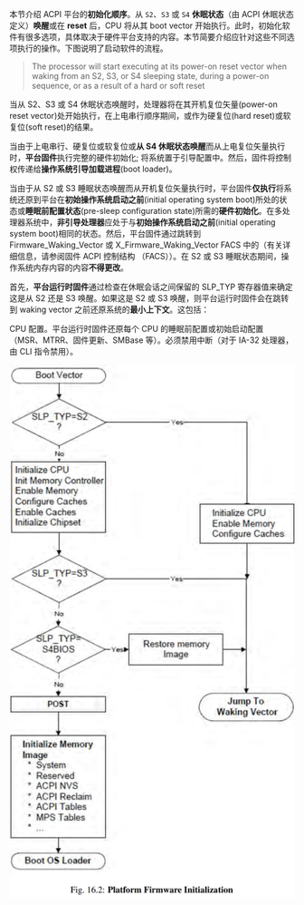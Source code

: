 
本节介绍 ACPI 平台的**初始化顺序**。从 `S2`、`S3` 或 `S4` **休眠状态**（由 ACPI 休眠状态定义）**唤醒**或在 **reset** 后，CPU 将从其 boot vector 开始执行。此时，初始化软件有很多选项，具体取决于硬件平台支持的内容。本节简要介绍应针对这些不同选项执行的操作。下图说明了启动软件的流程。

> The processor will start executing at its power-on reset vector when waking from an S2, S3, or S4 sleeping state, during a power-on sequence, or as a result of a hard or soft reset

当从 S2、S3 或 S4 休眠状态唤醒时，处理器将在其开机复位矢量(power-on reset vector)处开始执行，在上电串行顺序期间，或作为硬复位(hard reset)或软复位(soft reset)的结果。

当由于上电串行、硬复位或软复位或**从 S4 休眠状态唤醒**而从上电复位矢量执行时，**平台固件**执行完整的硬件初始化; 将系统置于引导配置中。然后，固件将控制权传递给**操作系统引导加载进程**(boot loader)。

当由于从 S2 或 S3 睡眠状态唤醒而从开机复位矢量执行时，平台固件**仅执行**将系统还原到平台在**初始操作系统启动之前**(initial operating system boot)所处的状态或**睡眠前配置状态**(pre-sleep configuration state)所需的**硬件初始化**。在多处理器系统中，**非引导处理器**应处于与**初始操作系统启动之前**(initial operating system boot)相同的状态。然后，平台固件通过跳转到 Firmware_Waking_Vector 或 
X_Firmware_Waking_Vector FACS 中的（有关详细信息，请参阅固件 ACPI 控制结构 （FACS））。在 S2 或 S3 睡眠状态期间，操作系统内存内容的内容**不得更改**。

首先，**平台运行时固件**通过检查在休眠会话之间保留的 SLP_TYP 寄存器值来确定这是从 S2 还是 S3 唤醒。如果这是 S2 或 S3 唤醒，则平台运行时固件会在跳转到 waking vector 之前还原系统的**最小上下文**。这包括：

CPU 配置。平台运行时固件还原每个 CPU 的睡眠前配置或初始启动配置（MSR、MTRR、固件更新、SMBase 等）。必须禁用中断（对于 IA-32 处理器，由 CLI 指令禁用）。


![2023-06-13-14-46-54.png](./images/2023-06-13-14-46-54.png)

